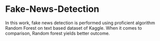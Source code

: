 # Fake-News-Detection
In this work, fake news detection is performed using proficient algorithm Random Forest on text based dataset of Kaggle. When it comes to comparison, Random forest yields better outcome.
